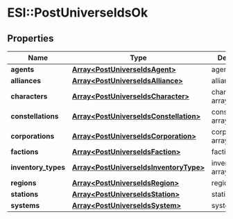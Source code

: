 # ESI::PostUniverseIdsOk

## Properties
Name | Type | Description | Notes
------------ | ------------- | ------------- | -------------
**agents** | [**Array&lt;PostUniverseIdsAgent&gt;**](PostUniverseIdsAgent.md) | agents array | [optional] 
**alliances** | [**Array&lt;PostUniverseIdsAlliance&gt;**](PostUniverseIdsAlliance.md) | alliances array | [optional] 
**characters** | [**Array&lt;PostUniverseIdsCharacter&gt;**](PostUniverseIdsCharacter.md) | characters array | [optional] 
**constellations** | [**Array&lt;PostUniverseIdsConstellation&gt;**](PostUniverseIdsConstellation.md) | constellations array | [optional] 
**corporations** | [**Array&lt;PostUniverseIdsCorporation&gt;**](PostUniverseIdsCorporation.md) | corporations array | [optional] 
**factions** | [**Array&lt;PostUniverseIdsFaction&gt;**](PostUniverseIdsFaction.md) | factions array | [optional] 
**inventory_types** | [**Array&lt;PostUniverseIdsInventoryType&gt;**](PostUniverseIdsInventoryType.md) | inventory_types array | [optional] 
**regions** | [**Array&lt;PostUniverseIdsRegion&gt;**](PostUniverseIdsRegion.md) | regions array | [optional] 
**stations** | [**Array&lt;PostUniverseIdsStation&gt;**](PostUniverseIdsStation.md) | stations array | [optional] 
**systems** | [**Array&lt;PostUniverseIdsSystem&gt;**](PostUniverseIdsSystem.md) | systems array | [optional] 

